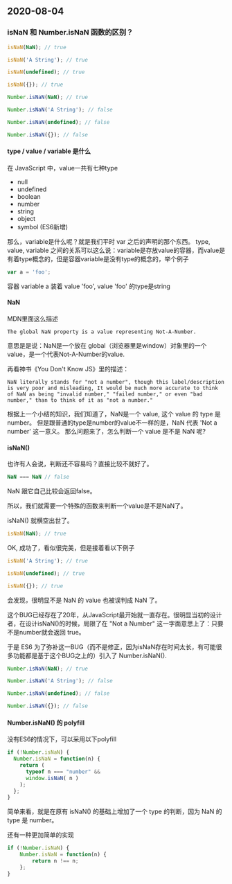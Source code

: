 ## 2020-08-04

### isNaN 和 Number.isNaN 函数的区别？

```js
isNaN(NaN); // true

isNaN('A String'); // true

isNaN(undefined); // true

isNaN({}); // true

Number.isNaN(NaN); // true

Number.isNaN('A String'); // false

Number.isNaN(undefined); // false

Number.isNaN({}); // false

```

#### type / value / variable 是什么

在 JavaScript 中，value一共有七种type

- null
- undefined
- boolean
- number
- string
- object
- symbol (ES6新增)

那么，variable是什么呢？就是我们平时 var 之后的声明的那个东西。
type, value, variable 之间的关系可以这么说：variable是存放value的容器，而value是有着type概念的，但是容器variable是没有type的概念的，举个例子

```js
var a = 'foo';
```

容器 variable a 装着 value 'foo', value 'foo' 的type是string

#### NaN

MDN里面这么描述

```
The global NaN property is a value representing Not-A-Number.
```

意思是是说：NaN是一个放在 global（浏览器里是window）对象里的一个value，是一个代表Not-A-Number的value.

再看神书《You Don't Know JS》里的描述：

```
NaN literally stands for "not a number", though this label/description is very poor and misleading, It would be much more accurate to think of NaN as being "invalid number," "failed number," or even "bad number," than to think of it as "not a number."
```

根据上一个小结的知识，我们知道了，NaN是一个 value, 这个 value 的 type 是 number。
但是跟普通的type是number的value不一样的是，NaN 代表 'Not a number' 这一意义。
那么问题来了，怎么判断一个 value 是不是 NaN 呢?

#### isNaN()

也许有人会说，判断还不容易吗？直接比较不就好了。

```js
NaN === NaN // false
```

NaN 跟它自己比较会返回false。

所以，我们就需要一个特殊的函数来判断一个value是不是NaN了。

isNaN() 就横空出世了。

```js
isNaN(NaN); // true
```

OK, 成功了，看似很完美，但是接着看以下例子
```js
isNaN('A String'); // true

isNaN(undefined); // true

isNaN({}); // true
```

会发现，很明显不是 NaN 的 value 也被误判成 NaN 了。

这个BUG已经存在了20年，从JavaScript最开始就一直存在。很明显当初的设计者，在设计isNaN()的时候，局限了在 "Not a Number" 这一字面意思上了：只要不是number就会返回 true。


于是 ES6 为了弥补这一BUG（而不是修正，因为isNaN存在时间太长，有可能很多功能都是基于这个BUG之上的）引入了 Number.isNaN().


```js
Number.isNaN(NaN); // true

Number.isNaN('A String'); // false

Number.isNaN(undefined); // false

Number.isNaN({}); // false
```

#### Number.isNaN() 的 polyfill

没有ES6的情况下，可以采用以下polyfill

```js
if (!Number.isNaN) {
  Number.isNaN = function(n) {
    return (
      typeof n === "number" &&
      window.isNaN( n )
    );
  };
}
```

简单来看，就是在原有 isNaN() 的基础上增加了一个 type 的判断，因为 NaN 的 type 是 number。

还有一种更加简单的实现

```js
if (!Number.isNaN) {
    Number.isNaN = function(n) {
        return n !== n;
    };
}
```